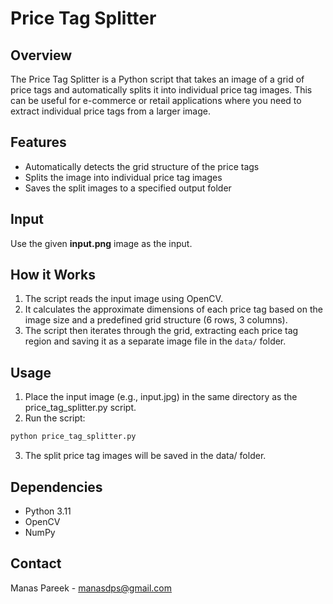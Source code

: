 # Price Tag Splitter

## Overview
The Price Tag Splitter is a Python script that takes an image of a grid of price tags and automatically splits it into individual price tag images. This can be useful for e-commerce or retail applications where you need to extract individual price tags from a larger image.

## Features
- Automatically detects the grid structure of the price tags
- Splits the image into individual price tag images
- Saves the split images to a specified output folder

## Input
Use the given **input.png** image as the input.

## How it Works

1. The script reads the input image using OpenCV.
2. It calculates the approximate dimensions of each price tag based on the image size and a predefined grid structure (6 rows, 3 columns).
3. The script then iterates through the grid, extracting each price tag region and saving it as a separate image file in the `data/` folder.

## Usage

1. Place the input image (e.g., input.jpg) in the same directory as the price_tag_splitter.py script.
2. Run the script:
```bash
python price_tag_splitter.py
```
3. The split price tag images will be saved in the data/ folder.

## Dependencies
- Python 3.11
- OpenCV
- NumPy

## Contact
Manas Pareek - manasdps@gmail.com